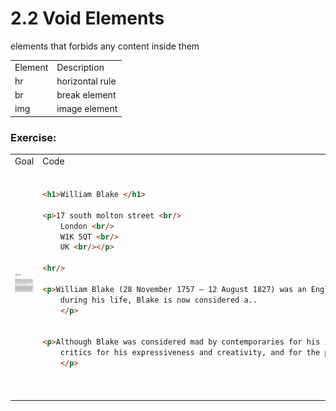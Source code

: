 # 2.2 Void Elements

elements that forbids any content inside them


<table>
<tr>
<td>Element</td>
<td>Description</td>
</tr>
<tr>
<td>hr</td>
<td>horizontal rule</td>
</tr>

<tr>
<td>br</td>
<td>break element</td>
</tr>

<tr>
<td>img</td>
<td>image element</td>
</tr>

</table>

### Exercise:

<table>

<tr>
<td>Goal</td>
<td>Code</td>
</tr>

<tr>
<td style="width: 50%;"><img src="./goal.png"></td>
<td>

```html

<h1>William Blake </h1>

<p>17 south molton street <br/>
    London <br/>
    W1K 5QT <br/>
    UK <br/></p>

<hr/>

<p>William Blake (28 November 1757 – 12 August 1827) was an English poet, painter, and printmaker. Largely unrecognised
    during his life, Blake is now considered a..
    </p>


<p>Although Blake was considered mad by contemporaries for his idiosyncratic views, he is held in high regard by later
    critics for his expressiveness and creativity, and for the philosophical and mystical undercurrents within his work. His...
    </p>




```

</td>
</tr>
</table>